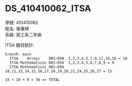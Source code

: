 ﻿# DS_410410062_ITSA  
學號: 410410062  
姓名: 張秉棋  
系級: 資工系二年級  

ITSA 題目統計:
```
branch: main  
  ITSA    Arrayc    001~050  1,2,3,4,5,7,9,11,14,16 = 10  
  ITSA Mathematicsc 001~050  1,2,3,4,5,6,7,8,9 = 9  
  ITSA Mathematicsc 001~050  10,11,12,14,15,16,17,18,19,20,21,24,25,26,27 = 15    
  
15 + 10 + 9 = 34 => TOTAL  
```  
